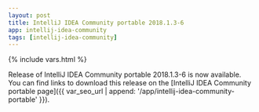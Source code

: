 ```yaml
---
layout: post
title: IntelliJ IDEA Community portable 2018.1.3-6
app: intellij-idea-community
tags: [intellij-idea-community]
---
```

{% include vars.html %}

Release of IntelliJ IDEA Community portable 2018.1.3-6 is now available.<br />
You can find links to download this release on the [IntelliJ IDEA Community portable page]({{ var_seo_url | append: '/app/intellij-idea-community-portable' }}).